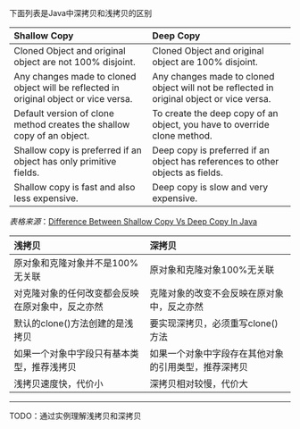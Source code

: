 下面列表是Java中深拷贝和浅拷贝的区别

| Shallow Copy | Deep Copy |
| :--- | :--- |
| Cloned Object and original object are not 100% disjoint. | Cloned Object and original object are 100% disjoint. |
| Any changes made to cloned object will be reflected in original object or vice versa. | Any changes made to cloned object will not be reflected in original object or vice versa. |
| Default version of clone method creates the shallow copy of an object. | To create the deep copy of an object, you have to override clone method. |
| Shallow copy is preferred if an object has only primitive fields. | Deep copy is preferred if an object has references to other objects as fields. |
| Shallow copy is fast and also less expensive. | Deep copy is slow and very expensive. |

_表格来源_：[Difference Between Shallow Copy Vs Deep Copy In Java](https://link.jianshu.com/?t=http://javaconceptoftheday.com/difference-between-shallow-copy-vs-deep-copy-in-java/)

| 浅拷贝 | 深拷贝 |
| :--- | :--- |
| 原对象和克隆对象并不是100%无关联 | 原对象和克隆对象100%无关联 |
| 对克隆对象的任何改变都会反映在原对象中，反之亦然 | 克隆对象的改变不会反映在原对象中，反之亦然 |
| 默认的clone\(\)方法创建的是浅拷贝 | 要实现深拷贝，必须重写clone\(\)方法 |
| 如果一个对象中字段只有基本类型，推荐浅拷贝 | 如果一个对象中字段存在其他对象的引用类型，推荐深拷贝 |
| 浅拷贝速度快，代价小 | 深拷贝相对较慢，代价大 |

---

TODO：通过实例理解浅拷贝和深拷贝

